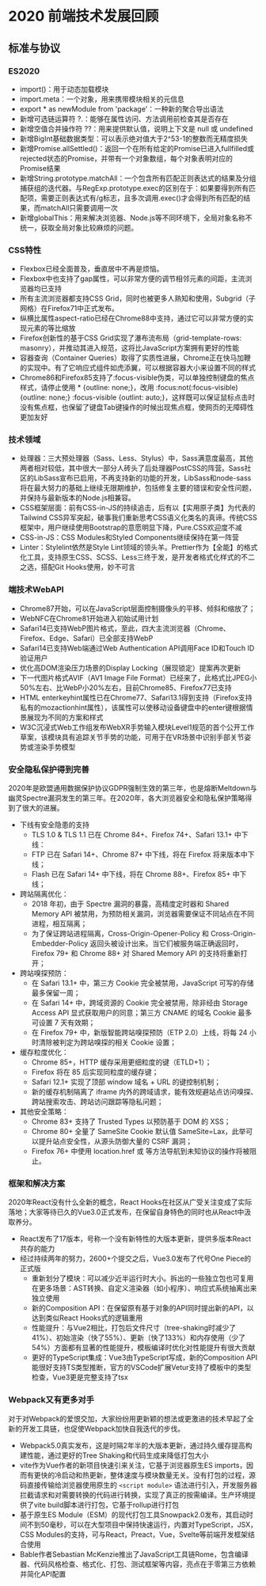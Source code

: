 <!-- https://zhuanlan.zhihu.com/p/343552059?utm_source=wechat_session&utm_medium=social&utm_oi=794213050923229184 -->

# 2020 前端技术发展回顾

## 标准与协议

### ES2020
- import()：用于动态加载模块
- import.meta：一个对象，用来携带模块相关的元信息
- export * as newModule from 'package'：一种新的聚合导出语法
- 新增可选链运算符 ?.：能够在属性访问、方法调用前检查其是否存在
- 新增空值合并操作符 ??：用来提供默认值，说明上下文是 null 或 undefined
- 新增BigInt基础数据类型：可以表示绝对值大于2^53-1的整数而无精度损失
- 新增Promise.allSettled()：返回一个在所有给定的Promise已进入fullfilled或rejected状态的Promise，并带有一个对象数组，每个对象表明对应的Promise结果
- 新增String.prototype.matchAll：一个包含所有匹配正则表达式的结果及分组捕获组的迭代器。与RegExp.prototype.exec的区别在于：如果要得到所有匹配项，需要正则表达式有/g标志，且多次调用.exec()才会得到所有匹配的结果，而matchAll只需要调用一次
- 新增globalThis：用来解决浏览器、Node.js等不同环境下，全局对象名称不统一，获取全局对象比较麻烦的问题。

### CSS特性
- Flexbox已经全面普及，垂直居中不再是烦恼。
- Flexbox中也支持了gap属性，可以非常方便的调节相邻元素的间距，主流浏览器均已支持
- 所有主流浏览器都支持CSS Grid，同时也被更多人熟知和使用，Subgrid（子网格）在Firefox71中正式发布。
- 纵横比属性aspect-ratio已经在Chrome88中支持，通过它可以非常方便的实现元素的等比缩放
- Firefox创新性的基于CSS Grid实现了瀑布流布局（grid-template-rows: masonry），并推动其进入规范，这将比JavaScript方案拥有更好的性能
- 容器查询（Container Queries）取得了实质性进展，Chrome正在快马加鞭的实现中。有了它响应式组件如虎添翼，可以根据容器大小来设置不同的样式
- Chrome86和Firefox85支持了:focus-visible伪类，可以单独控制键盘的焦点样式，请停止使用 * {outline: none;}，改用 :focus:not(:focus-visible) {outline: none;} :focus-visible {outlint: auto;}，这样既可以保证鼠标点击时没有焦点框，也保留了键盘Tab键操作的时候出现焦点框，使网页的无障碍性更加友好

### 技术领域

- 处理器：三大预处理器（Sass、Less、Stylus）中，Sass满意度最高，其他两者相对较低，其中很大一部分人砖头了后处理器PostCSS的阵营。Sass社区的LibSass宣布已启用，不再支持新的功能的开发，LibSass和node-sass将在最大努力的基础上继续无限期维护，包括修复主要的错误和安全性问题，并保持与最新版本的Node.js相兼容。
- CSS框架层面：前有CSS-in-JS的持续追击，后有以【实用原子类】为代表的Tailwind CSS异军突起，破事我们重新思考CSS语义化类名的真谛。传统CSS框架中，用户继续使用Bootstrap的意愿明显下降，Pure.CSS欢迎度不减
- CSS-in-JS：CSS Modules和Styled Components继续保持在第一阵营
- Linter：Stylelint依然是Style Lint领域的领头羊。Prettier作为【全能】的格式化工具，支持原生CSS、SCSS、Less三终于发，是开发者格式化样式的不二之选，搭配Git Hooks使用，妙不可言

### 端技术WebAPI
- Chrome87开始，可以在JavaScript层面控制摄像头的平移、倾斜和缩放了；
- WebNFC在Chrome81开始进入初始试用计划
- Safari14已支持WebP图片格式，至此，四大主流浏览器（Chrome、Firefox、Edge、Safari）已全部支持WebP
- Safari14已支持Web端通过Web Authentication API调用Face ID和Touch ID验证用户
- 优化高DOM渲染压力场景的Display Locking（展现锁定）提案再次更新
- 下一代图片格式AVIF（AV1 Image File Format）已经来了，此格式比JPEG小50%左右、比WebP小20%左右，目前Chrome85、Firefox77已支持
- HTML enterkeyhint属性已在Chrome77、Safari13.1得到支持（Firefox支持私有的mozactionhint属性），该属性可以使移动设备键盘中的enter键根据情景展现为不同的方案和样式
- W3C沉浸式Web工作组发布WebXR手势输入模块Level1规范的首个公开工作草案，该模块具有追踪关节手势的功能，可用于在VR场景中识别手部关节姿势或渲染手势模型

### 安全隐私保护得到完善
2020年是欧盟通用数据保护协议GDPR强制生效的第三年，也是熔断Meltdown与幽灵Spectre漏洞发生的第三年。在2020年，各大浏览器安全和隐私保护策略得到了很大的进展。
- 下线有安全隐患的支持
  - TLS 1.0 & TLS 1.1 已在 Chrome 84+、Firefox 74+、Safari 13.1+ 中下线：
  - FTP 已在 Safari 14+、Chrome 87+ 中下线，将在 Firefox 将来版本中下线；
  - Flash 已在 Safari 14+ 中下线，将在 Chrome 88+、Firefox 85+ 中下线；
- 跨站隔离优化：
  - 2018 年初，由于 Spectre 漏洞的暴露，高精度定时器和 Shared Memory API 被禁用，为预防相关漏洞，浏览器需要保证不同站点在不同进程，相互隔离；
  - 为了保证跨站进程隔离，Cross-Origin-Opener-Policy 和 Cross-Origin-Embedder-Policy 返回头被设计出来。当它们被服务端正确返回时，Firefox 79+ 和 Chrome 88+ 对 Shared Memory API 的支持将重新打开；
- 跨站嗅探预防：
  - 在 Safari 13.1+ 中，第三方 Cookie 完全被禁用，JavaScript 可写的存储最多保留一周；
  - 在 Safari 14+ 中，跨域资源的 Cookie 完全被禁用，除非经由 Storage Access API 显式获取用户的同意；第三方 CNAME 的域名 Cookie 最多可设置 7 天有效期；
  - 在 Firefox 79+ 中，新版智能跨站嗅探预防（ETP 2.0）上线，将每 24 小时清除被判定为跨站嗅探的相关 Cookie 设置；
- 缓存粒度优化：
  - Chrome 85+，HTTP 缓存采用更细粒度的键（ETLD+1）；
  - Firefox 将在 85 后实现同粒度的缓存键；
  - Safari 12.1+ 实现了顶部 window 域名 + URL 的键控制机制；
  - 新的缓存机制隔离了 iframe 内外的跨域请求，能有效规避站点访问嗅探、跨站搜索攻击、跨站访问跟踪等隐私问题；
- 其他安全策略：
  - Chrome 83+ 支持了 Trusted Types 以预防基于 DOM 的 XSS；
  - Chrome 80+ 全量了 SameSite Cookie 默认值 SameSite=Lax，此举可以提升站点安全性，从源头防御大量的 CSRF 漏洞；
  - Firefox 76+ 中使用 location.href 或 <meta http equiv=“refresh”> 等方法导航到未知协议的操作将被阻止。

### 框架和解决方案
2020年React没有什么全新的概念，React Hooks在社区从广受关注变成了实际落地；大家等待已久的Vue3.0正式发布，在保留自身特色的同时也从React中汲取养分。
- React发布了17版本，号称一个没有新特性的大版本更新，提供多版本React共存的能力
- 经过持续两年的努力，2600+个提交之后，Vue3.0发布了代号One Piece的正式版
  - 重新划分了模块：可以减少近半运行时大小。拆出的一些独立包也可复用在更多场景：AST转换、自定义渲染器（如小程序）、响应式系统抽离出来独立使用
  - 新的Composition API：在保留原有基于对象的API同时提出新的API，以达到类似React Hooks式的逻辑重用
  - 性能提升：与Vue2相比，打包后文件尺寸（tree-shaking时减少了41%）、初始渲染（快了55%）、更新（快了133%）和内存使用（少了54%）方面都有显著的性能提升，模板编译时优化对性能提升有很大贡献
  - 更好的TypeScript集成：Vue3由TypeScript写成，新的Composition API能很好支持TS类型推断，官方的VSCode扩展Vetur支持了模板中的类型检查，Vue3更是完整支持了tsx

### Webpack又有更多对手
对于对Webpack的爱恨交加，大家纷纷用更新颖的想法或更激进的技术早起了全新的开发工具链，也促使Webpack加快自我迭代的步伐。
- Webpack5.0真实发布，这是时隔2年半的大版本更新，通过持久缓存提高构建性能，通过更好的Tree Shaking和代码生成来降低打包大小
- vite作为Vue作者的新项目快速引来关注，它基于浏览器原生ES imports，因而有更快的冷启动和热更新，整体速度与模块数量无关。没有打包的过程，源码直接传输给浏览器使用原生的 ```<script module>``` 语法进行引入，开发服务器拦截请求和对需要转换的代码进行转换，实现了真正的按需编译。生产环境提供了vite build脚本进行打包，它基于rollup进行打包
- 基于原生ES Module（ESM）的现代打包工具Snowpack2.0发布，其启动时间不到50毫秒，可以在大型项目中保持快速运行，内置对TypeScript，JSX，CSS Modules的支持，可与React，Preact，Vue，Svelte等前端开发框架结合使用
- Bable作者Sebastian McKenzie推出了JavaScript工具链Rome，包含编译器、代码风格检查、格式化、打包、测试框架等内容，亮点在于零第三方依赖并简化API配置
